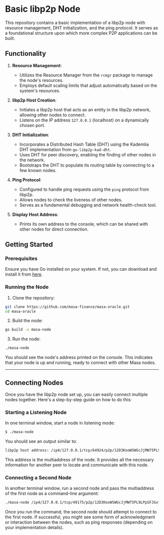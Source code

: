 # Basic libp2p Node

This repository contains a basic implementation of a libp2p node with resource management, DHT initialization, and the ping protocol. It serves as a foundational structure upon which more complex P2P applications can be built.

## Functionality

1. **Resource Management**:
    - Utilizes the Resource Manager from the `rcmgr` package to manage the node's resources.
    - Employs default scaling limits that adjust automatically based on the system's resources.

2. **libp2p Host Creation**:
    - Initiates a libp2p host that acts as an entity in the libp2p network, allowing other nodes to connect.
    - Listens on the IP address `127.0.0.1` (localhost) on a dynamically chosen port.

3. **DHT Initialization**:
    - Incorporates a Distributed Hash Table (DHT) using the Kademlia DHT implementation from `go-libp2p-kad-dht`.
    - Uses DHT for peer discovery, enabling the finding of other nodes in the network.
    - Bootstraps the DHT to populate its routing table by connecting to a few known nodes.

4. **Ping Protocol**:
    - Configured to handle ping requests using the `ping` protocol from libp2p.
    - Allows nodes to check the liveness of other nodes.
    - Serves as a fundamental debugging and network health-check tool.

5. **Display Host Address**:
    - Prints its own address to the console, which can be shared with other nodes for direct connection.

## Getting Started

### Prerequisites

Ensure you have Go installed on your system. If not, you can download and install it from [here](https://golang.org/dl/).

### Running the Node

1. Clone the repository:

```bash
git clone https://github.com/masa-finance/masa-oracle.git
cd masa-oracle
```

2. Build the node:

```bash
go build -o masa-node
```

3. Run the node:

```bash
./masa-node   
```

You should see the node's address printed on the console. This indicates that your node is up and running, ready to connect with other Masa nodes.

---

## Connecting Nodes

Once you have the libp2p node set up, you can easily connect multiple nodes together. Here's a step-by-step guide on how to do this:

### Starting a Listening Node

In one terminal window, start a node in listening mode:

```bash
$ ./masa-node
```

You should see an output similar to:

```bash
libp2p host address: /ip4/127.0.0.1/tcp/64924/p2p/12D3KooWSWGcJjMW75PL9LPpSFJGxf5wapXHe9V9auZD6hK1Tf26
```

This address is the multiaddress of the node. It provides all the necessary information for another peer to locate and communicate with this node.

### Connecting a Second Node

In another terminal window, run a second node and pass the multiaddress of the first node as a command-line argument:

```bash
./masa-node /ip4/127.0.0.1/tcp/49175/p2p/12D3KooWSWGcJjMW75PL9LPpSFJGxf5wapXHe9V9auZD6hK1Tf26
```

Once you run the command, the second node should attempt to connect to the first node. If successful, you might see some form of acknowledgment or interaction between the nodes, such as ping responses (depending on your implementation details).

